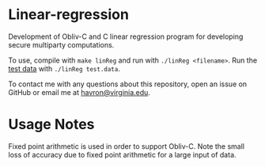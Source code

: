 # Linear-regression
Development of Obliv-C and C linear regression program for developing secure multiparty computations.

To use, compile with `make linReg` and run with `./linReg <filename>`. 
Run the [test data](test.data) with `./linReg test.data`.

To contact me with any questions about this repository, open an issue on GitHub or email me at havron@virginia.edu.

# Usage Notes
Fixed point arithmetic is used in order to support Obliv-C. Note the small loss of accuracy due to fixed point arithmetic for a large input of data.
